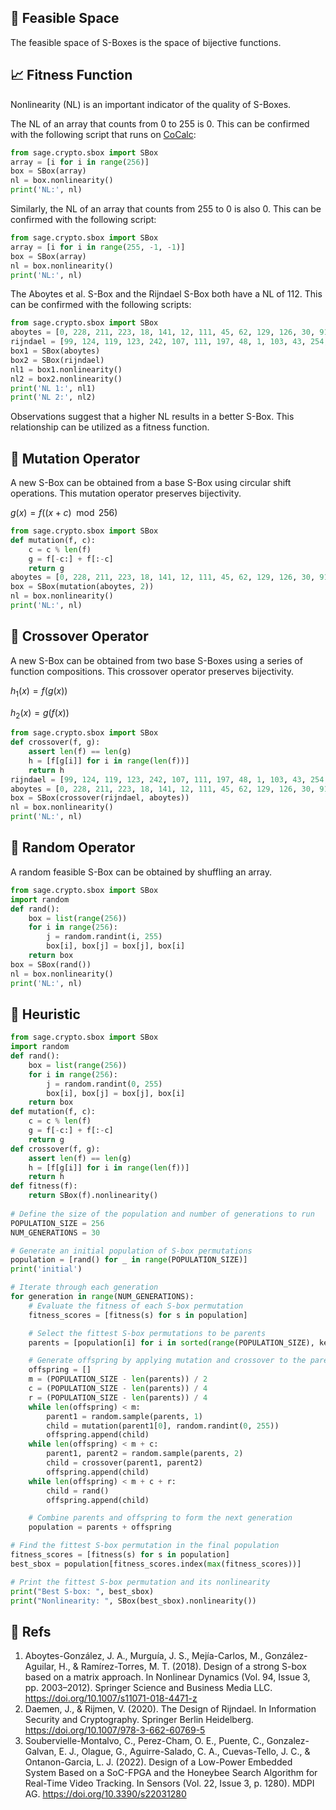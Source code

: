 ## 🌌 Feasible Space

The feasible space of S-Boxes is the space of bijective functions.

## 📈 Fitness Function

Nonlinearity (NL) is an important indicator of the quality of S-Boxes.

The NL of an array that counts from 0 to 255 is 0. This can be confirmed with the following script that runs on [CoCalc](https://cocalc.com/):

```python
from sage.crypto.sbox import SBox
array = [i for i in range(256)]
box = SBox(array)
nl = box.nonlinearity()
print('NL:', nl)
```

Similarly, the NL of an array that counts from 255 to 0 is also 0. This can be confirmed with the following script:

```python
from sage.crypto.sbox import SBox
array = [i for i in range(255, -1, -1)]
box = SBox(array)
nl = box.nonlinearity()
print('NL:', nl)
```

The Aboytes et al. S-Box and the Rijndael S-Box both have a NL of 112. This can be confirmed with the following scripts:

```python
from sage.crypto.sbox import SBox
aboytes = [0, 228, 211, 223, 18, 141, 12, 111, 45, 62, 129, 126, 30, 91, 93, 21, 114, 92, 218, 68, 214, 117, 64, 13, 16, 188, 78, 246, 144, 155, 115, 234, 207, 221, 69, 150, 72, 176, 105, 170, 209, 174, 97, 100, 201, 160, 103, 168, 29, 219, 146, 75, 249, 113, 65, 3, 112, 74, 241, 134, 210, 130, 222, 26, 36, 197, 9, 226, 28, 204, 14, 39, 180, 152, 81, 235, 82, 225, 104, 59, 88, 229, 242, 143, 2, 67, 102, 123, 122, 172, 173, 119, 247, 58, 161, 184, 24, 128, 61, 6, 56, 4, 8, 7, 106, 83, 202, 110, 120, 22, 165, 179, 33, 85, 86, 131, 37, 183, 94, 167, 48, 66, 227, 163, 138, 77, 215, 136, 90, 32, 53, 148, 162, 51, 220, 47, 54, 159, 151, 195, 27, 248, 233, 99, 76, 178, 157, 181, 31, 137, 87, 231, 35, 199, 118, 25, 251, 205, 182, 95, 107, 156, 200, 101, 1, 244, 166, 132, 187, 5, 254, 19, 40, 255, 79, 127, 142, 193, 140, 55, 149, 63, 239, 50, 240, 125, 171, 116, 206, 213, 42, 189, 60, 73, 41, 109, 208, 43, 15, 121, 108, 70, 10, 250, 20, 23, 185, 98, 11, 145, 196, 34, 80, 245, 153, 243, 253, 175, 191, 238, 203, 224, 124, 17, 186, 230, 57, 52, 164, 135, 44, 154, 71, 236, 38, 232, 216, 147, 177, 192, 217, 237, 46, 169, 158, 84, 198, 190, 212, 96, 89, 49, 194, 139, 252, 133]
rijndael = [99, 124, 119, 123, 242, 107, 111, 197, 48, 1, 103, 43, 254, 215, 171, 118, 202, 130, 201, 125, 250, 89, 71, 240, 173, 212, 162, 175, 156, 164, 114, 192, 183, 253, 147, 38, 54, 63, 247, 204, 52, 165, 229, 241, 113, 216, 49, 21, 4, 199, 35, 195, 24, 150, 5, 154, 7, 18, 128, 226, 235, 39, 178, 117, 9, 131, 44, 26, 27, 110, 90, 160, 82, 59, 214, 179, 41, 227, 47, 132, 83, 209, 0, 237, 32, 252, 177, 91, 106, 203, 190, 57, 74, 76, 88, 207, 208, 239, 170, 251, 67, 77, 51, 133, 69, 249, 2, 127, 80, 60, 159, 168, 81, 163, 64, 143, 146, 157, 56, 245, 188, 182, 218, 33, 16, 255, 243, 210, 205, 12, 19, 236, 95, 151, 68, 23, 196, 167, 126, 61, 100, 93, 25, 115, 96, 129, 79, 220, 34, 42, 144, 136, 70, 238, 184, 20, 222, 94, 11, 219, 224, 50, 58, 10, 73, 6, 36, 92, 194, 211, 172, 98, 145, 149, 228, 121, 231, 200, 55, 109, 141, 213, 78, 169, 108, 86, 244, 234, 101, 122, 174, 8, 186, 120, 37, 46, 28, 166, 180, 198, 232, 221, 116, 31, 75, 189, 139, 138, 112, 62, 181, 102, 72, 3, 246, 14, 97, 53, 87, 185, 134, 193, 29, 158, 225, 248, 152, 17, 105, 217, 142, 148, 155, 30, 135, 233, 206, 85, 40, 223, 140, 161, 137, 13, 191, 230, 66, 104, 65, 153, 45, 15, 176, 84, 187, 22]
box1 = SBox(aboytes)
box2 = SBox(rijndael)
nl1 = box1.nonlinearity()
nl2 = box2.nonlinearity()
print('NL 1:', nl1)
print('NL 2:', nl2)
```

Observations suggest that a higher NL results in a better S-Box. This relationship can be utilized as a fitness function.

## 🧬 Mutation Operator

A new S-Box can be obtained from a base S-Box using circular shift operations. This mutation operator preserves bijectivity.

$g(x) = f((x + c) \mod 256)$

```python
from sage.crypto.sbox import SBox
def mutation(f, c):
    c = c % len(f)
    g = f[-c:] + f[:-c]
    return g
aboytes = [0, 228, 211, 223, 18, 141, 12, 111, 45, 62, 129, 126, 30, 91, 93, 21, 114, 92, 218, 68, 214, 117, 64, 13, 16, 188, 78, 246, 144, 155, 115, 234, 207, 221, 69, 150, 72, 176, 105, 170, 209, 174, 97, 100, 201, 160, 103, 168, 29, 219, 146, 75, 249, 113, 65, 3, 112, 74, 241, 134, 210, 130, 222, 26, 36, 197, 9, 226, 28, 204, 14, 39, 180, 152, 81, 235, 82, 225, 104, 59, 88, 229, 242, 143, 2, 67, 102, 123, 122, 172, 173, 119, 247, 58, 161, 184, 24, 128, 61, 6, 56, 4, 8, 7, 106, 83, 202, 110, 120, 22, 165, 179, 33, 85, 86, 131, 37, 183, 94, 167, 48, 66, 227, 163, 138, 77, 215, 136, 90, 32, 53, 148, 162, 51, 220, 47, 54, 159, 151, 195, 27, 248, 233, 99, 76, 178, 157, 181, 31, 137, 87, 231, 35, 199, 118, 25, 251, 205, 182, 95, 107, 156, 200, 101, 1, 244, 166, 132, 187, 5, 254, 19, 40, 255, 79, 127, 142, 193, 140, 55, 149, 63, 239, 50, 240, 125, 171, 116, 206, 213, 42, 189, 60, 73, 41, 109, 208, 43, 15, 121, 108, 70, 10, 250, 20, 23, 185, 98, 11, 145, 196, 34, 80, 245, 153, 243, 253, 175, 191, 238, 203, 224, 124, 17, 186, 230, 57, 52, 164, 135, 44, 154, 71, 236, 38, 232, 216, 147, 177, 192, 217, 237, 46, 169, 158, 84, 198, 190, 212, 96, 89, 49, 194, 139, 252, 133]
box = SBox(mutation(aboytes, 2))
nl = box.nonlinearity()
print('NL:', nl)
```

## 🐣 Crossover Operator

A new S-Box can be obtained from two base S-Boxes using a series of function compositions. This crossover operator preserves bijectivity.

$h_1(x) = f(g(x))$

$h_2(x) = g(f(x))$

```python
from sage.crypto.sbox import SBox
def crossover(f, g):
    assert len(f) == len(g)
    h = [f[g[i]] for i in range(len(f))]
    return h
rijndael = [99, 124, 119, 123, 242, 107, 111, 197, 48, 1, 103, 43, 254, 215, 171, 118, 202, 130, 201, 125, 250, 89, 71, 240, 173, 212, 162, 175, 156, 164, 114, 192, 183, 253, 147, 38, 54, 63, 247, 204, 52, 165, 229, 241, 113, 216, 49, 21, 4, 199, 35, 195, 24, 150, 5, 154, 7, 18, 128, 226, 235, 39, 178, 117, 9, 131, 44, 26, 27, 110, 90, 160, 82, 59, 214, 179, 41, 227, 47, 132, 83, 209, 0, 237, 32, 252, 177, 91, 106, 203, 190, 57, 74, 76, 88, 207, 208, 239, 170, 251, 67, 77, 51, 133, 69, 249, 2, 127, 80, 60, 159, 168, 81, 163, 64, 143, 146, 157, 56, 245, 188, 182, 218, 33, 16, 255, 243, 210, 205, 12, 19, 236, 95, 151, 68, 23, 196, 167, 126, 61, 100, 93, 25, 115, 96, 129, 79, 220, 34, 42, 144, 136, 70, 238, 184, 20, 222, 94, 11, 219, 224, 50, 58, 10, 73, 6, 36, 92, 194, 211, 172, 98, 145, 149, 228, 121, 231, 200, 55, 109, 141, 213, 78, 169, 108, 86, 244, 234, 101, 122, 174, 8, 186, 120, 37, 46, 28, 166, 180, 198, 232, 221, 116, 31, 75, 189, 139, 138, 112, 62, 181, 102, 72, 3, 246, 14, 97, 53, 87, 185, 134, 193, 29, 158, 225, 248, 152, 17, 105, 217, 142, 148, 155, 30, 135, 233, 206, 85, 40, 223, 140, 161, 137, 13, 191, 230, 66, 104, 65, 153, 45, 15, 176, 84, 187, 22]
aboytes = [0, 228, 211, 223, 18, 141, 12, 111, 45, 62, 129, 126, 30, 91, 93, 21, 114, 92, 218, 68, 214, 117, 64, 13, 16, 188, 78, 246, 144, 155, 115, 234, 207, 221, 69, 150, 72, 176, 105, 170, 209, 174, 97, 100, 201, 160, 103, 168, 29, 219, 146, 75, 249, 113, 65, 3, 112, 74, 241, 134, 210, 130, 222, 26, 36, 197, 9, 226, 28, 204, 14, 39, 180, 152, 81, 235, 82, 225, 104, 59, 88, 229, 242, 143, 2, 67, 102, 123, 122, 172, 173, 119, 247, 58, 161, 184, 24, 128, 61, 6, 56, 4, 8, 7, 106, 83, 202, 110, 120, 22, 165, 179, 33, 85, 86, 131, 37, 183, 94, 167, 48, 66, 227, 163, 138, 77, 215, 136, 90, 32, 53, 148, 162, 51, 220, 47, 54, 159, 151, 195, 27, 248, 233, 99, 76, 178, 157, 181, 31, 137, 87, 231, 35, 199, 118, 25, 251, 205, 182, 95, 107, 156, 200, 101, 1, 244, 166, 132, 187, 5, 254, 19, 40, 255, 79, 127, 142, 193, 140, 55, 149, 63, 239, 50, 240, 125, 171, 116, 206, 213, 42, 189, 60, 73, 41, 109, 208, 43, 15, 121, 108, 70, 10, 250, 20, 23, 185, 98, 11, 145, 196, 34, 80, 245, 153, 243, 253, 175, 191, 238, 203, 224, 124, 17, 186, 230, 57, 52, 164, 135, 44, 154, 71, 236, 38, 232, 216, 147, 177, 192, 217, 237, 46, 169, 158, 84, 198, 190, 212, 96, 89, 49, 194, 139, 252, 133]
box = SBox(crossover(rijndael, aboytes))
nl = box.nonlinearity()
print('NL:', nl)
```

## 🔀 Random Operator

A random feasible S-Box can be obtained by shuffling an array.

```python
from sage.crypto.sbox import SBox
import random
def rand():
    box = list(range(256))
    for i in range(256):
        j = random.randint(i, 255)
        box[i], box[j] = box[j], box[i]
    return box
box = SBox(rand())
nl = box.nonlinearity()
print('NL:', nl)
```

## 🚧 Heuristic

```python
from sage.crypto.sbox import SBox
import random
def rand():
    box = list(range(256))
    for i in range(256):
        j = random.randint(0, 255)
        box[i], box[j] = box[j], box[i]
    return box
def mutation(f, c):
    c = c % len(f)
    g = f[-c:] + f[:-c]
    return g
def crossover(f, g):
    assert len(f) == len(g)
    h = [f[g[i]] for i in range(len(f))]
    return h
def fitness(f):
    return SBox(f).nonlinearity()
    
# Define the size of the population and number of generations to run
POPULATION_SIZE = 256
NUM_GENERATIONS = 30

# Generate an initial population of S-box permutations
population = [rand() for _ in range(POPULATION_SIZE)]
print('initial')

# Iterate through each generation
for generation in range(NUM_GENERATIONS):
    # Evaluate the fitness of each S-box permutation
    fitness_scores = [fitness(s) for s in population]

    # Select the fittest S-box permutations to be parents
    parents = [population[i] for i in sorted(range(POPULATION_SIZE), key=lambda k: fitness_scores[k], reverse=True)[:int(POPULATION_SIZE/2)]]

    # Generate offspring by applying mutation and crossover to the parents
    offspring = []
    m = (POPULATION_SIZE - len(parents)) / 2
    c = (POPULATION_SIZE - len(parents)) / 4
    r = (POPULATION_SIZE - len(parents)) / 4
    while len(offspring) < m:
        parent1 = random.sample(parents, 1)
        child = mutation(parent1[0], random.randint(0, 255))
        offspring.append(child)
    while len(offspring) < m + c:
        parent1, parent2 = random.sample(parents, 2)
        child = crossover(parent1, parent2)
        offspring.append(child)
    while len(offspring) < m + c + r:
        child = rand()
        offspring.append(child)

    # Combine parents and offspring to form the next generation
    population = parents + offspring

# Find the fittest S-box permutation in the final population
fitness_scores = [fitness(s) for s in population]
best_sbox = population[fitness_scores.index(max(fitness_scores))]

# Print the fittest S-box permutation and its nonlinearity
print("Best S-box: ", best_sbox)
print("Nonlinearity: ", SBox(best_sbox).nonlinearity())
```

## 📘 Refs

1. Aboytes-González, J. A., Murguía, J. S., Mejía-Carlos, M., González-Aguilar, H., & Ramírez-Torres, M. T. (2018). Design of a strong S-box based on a matrix approach. In Nonlinear Dynamics (Vol. 94, Issue 3, pp. 2003–2012). Springer Science and Business Media LLC. https://doi.org/10.1007/s11071-018-4471-z
2. Daemen, J., & Rijmen, V. (2020). The Design of Rijndael. In Information Security and Cryptography. Springer Berlin Heidelberg. https://doi.org/10.1007/978-3-662-60769-5
3. Soubervielle-Montalvo, C., Perez-Cham, O. E., Puente, C., Gonzalez-Galvan, E. J., Olague, G., Aguirre-Salado, C. A., Cuevas-Tello, J. C., & Ontanon-Garcia, L. J. (2022). Design of a Low-Power Embedded System Based on a SoC-FPGA and the Honeybee Search Algorithm for Real-Time Video Tracking. In Sensors (Vol. 22, Issue 3, p. 1280). MDPI AG. https://doi.org/10.3390/s22031280

